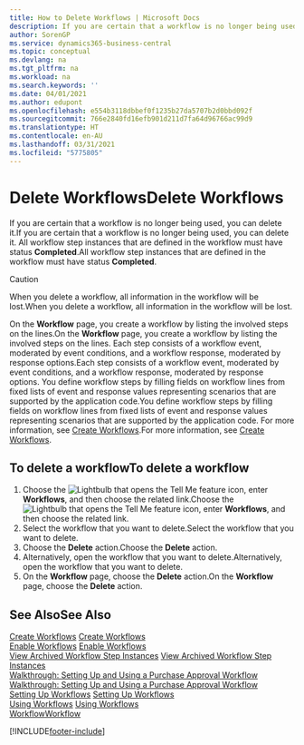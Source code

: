 ```yaml
---
title: How to Delete Workflows | Microsoft Docs
description: If you are certain that a workflow is no longer being used, you can delete it. All workflow step instances that are defined in the workflow must have status **Completed**.
author: SorenGP
ms.service: dynamics365-business-central
ms.topic: conceptual
ms.devlang: na
ms.tgt_pltfrm: na
ms.workload: na
ms.search.keywords: ''
ms.date: 04/01/2021
ms.author: edupont
ms.openlocfilehash: e554b3118dbbef0f1235b27da5707b2d0bbd092f
ms.sourcegitcommit: 766e2840fd16efb901d211d7fa64d96766ac99d9
ms.translationtype: HT
ms.contentlocale: en-AU
ms.lasthandoff: 03/31/2021
ms.locfileid: "5775805"
---
```

# <a name="delete-workflows"></a><span data-ttu-id="955ae-104">Delete Workflows</span><span class="sxs-lookup"><span data-stu-id="955ae-104">Delete Workflows</span></span>
<span data-ttu-id="955ae-105">If you are certain that a workflow is no longer being used, you can delete it.</span><span class="sxs-lookup"><span data-stu-id="955ae-105">If you are certain that a workflow is no longer being used, you can delete it.</span></span> <span data-ttu-id="955ae-106">All workflow step instances that are defined in the workflow must have status **Completed**.</span><span class="sxs-lookup"><span data-stu-id="955ae-106">All workflow step instances that are defined in the workflow must have status **Completed**.</span></span>  

> [!CAUTION]  
>  <span data-ttu-id="955ae-107">When you delete a workflow, all information in the workflow will be lost.</span><span class="sxs-lookup"><span data-stu-id="955ae-107">When you delete a workflow, all information in the workflow will be lost.</span></span>  

 <span data-ttu-id="955ae-108">On the **Workflow** page, you create a workflow by listing the involved steps on the lines.</span><span class="sxs-lookup"><span data-stu-id="955ae-108">On the **Workflow** page, you create a workflow by listing the involved steps on the lines.</span></span> <span data-ttu-id="955ae-109">Each step consists of a workflow event, moderated by event conditions, and a workflow response, moderated by response options.</span><span class="sxs-lookup"><span data-stu-id="955ae-109">Each step consists of a workflow event, moderated by event conditions, and a workflow response, moderated by response options.</span></span> <span data-ttu-id="955ae-110">You define workflow steps by filling fields on workflow lines from fixed lists of event and response values representing scenarios that are supported by the application code.</span><span class="sxs-lookup"><span data-stu-id="955ae-110">You define workflow steps by filling fields on workflow lines from fixed lists of event and response values representing scenarios that are supported by the application code.</span></span> <span data-ttu-id="955ae-111">For more information, see [Create Workflows](across-how-to-create-workflows.md).</span><span class="sxs-lookup"><span data-stu-id="955ae-111">For more information, see [Create Workflows](across-how-to-create-workflows.md).</span></span>  

## <a name="to-delete-a-workflow"></a><span data-ttu-id="955ae-112">To delete a workflow</span><span class="sxs-lookup"><span data-stu-id="955ae-112">To delete a workflow</span></span>  
1.  <span data-ttu-id="955ae-113">Choose the ![Lightbulb that opens the Tell Me feature](media/ui-search/search_small.png "Tell me what you want to do") icon, enter **Workflows**, and then choose the related link.</span><span class="sxs-lookup"><span data-stu-id="955ae-113">Choose the ![Lightbulb that opens the Tell Me feature](media/ui-search/search_small.png "Tell me what you want to do") icon, enter **Workflows**, and then choose the related link.</span></span>  
2.  <span data-ttu-id="955ae-114">Select the workflow that you want to delete.</span><span class="sxs-lookup"><span data-stu-id="955ae-114">Select the workflow that you want to delete.</span></span>  
3.  <span data-ttu-id="955ae-115">Choose the **Delete** action.</span><span class="sxs-lookup"><span data-stu-id="955ae-115">Choose the **Delete** action.</span></span>  
4.  <span data-ttu-id="955ae-116">Alternatively, open the workflow that you want to delete.</span><span class="sxs-lookup"><span data-stu-id="955ae-116">Alternatively, open the workflow that you want to delete.</span></span>  
5.  <span data-ttu-id="955ae-117">On the **Workflow** page, choose the **Delete** action.</span><span class="sxs-lookup"><span data-stu-id="955ae-117">On the **Workflow** page, choose the **Delete** action.</span></span>  

## <a name="see-also"></a><span data-ttu-id="955ae-118">See Also</span><span class="sxs-lookup"><span data-stu-id="955ae-118">See Also</span></span>  
 <span data-ttu-id="955ae-119">[Create Workflows](across-how-to-create-workflows.md) </span><span class="sxs-lookup"><span data-stu-id="955ae-119">[Create Workflows](across-how-to-create-workflows.md) </span></span>  
 <span data-ttu-id="955ae-120">[Enable Workflows](across-how-to-enable-workflows.md) </span><span class="sxs-lookup"><span data-stu-id="955ae-120">[Enable Workflows](across-how-to-enable-workflows.md) </span></span>  
 <span data-ttu-id="955ae-121">[View Archived Workflow Step Instances](across-how-to-view-archived-workflow-step-instances.md) </span><span class="sxs-lookup"><span data-stu-id="955ae-121">[View Archived Workflow Step Instances](across-how-to-view-archived-workflow-step-instances.md) </span></span>  
 <span data-ttu-id="955ae-122">[Walkthrough: Setting Up and Using a Purchase Approval Workflow](walkthrough-setting-up-and-using-a-purchase-approval-workflow.md) </span><span class="sxs-lookup"><span data-stu-id="955ae-122">[Walkthrough: Setting Up and Using a Purchase Approval Workflow](walkthrough-setting-up-and-using-a-purchase-approval-workflow.md) </span></span>  
 <span data-ttu-id="955ae-123">[Setting Up Workflows](across-set-up-workflows.md) </span><span class="sxs-lookup"><span data-stu-id="955ae-123">[Setting Up Workflows](across-set-up-workflows.md) </span></span>  
 <span data-ttu-id="955ae-124">[Using Workflows](across-use-workflows.md) </span><span class="sxs-lookup"><span data-stu-id="955ae-124">[Using Workflows](across-use-workflows.md) </span></span>  
 [<span data-ttu-id="955ae-125">Workflow</span><span class="sxs-lookup"><span data-stu-id="955ae-125">Workflow</span></span>](across-workflow.md)   


[!INCLUDE[footer-include](includes/footer-banner.md)]